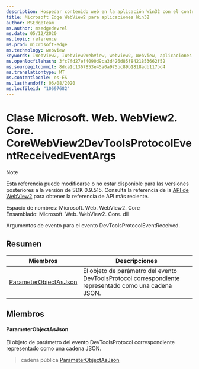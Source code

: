 ```yaml
---
description: Hospedar contenido web en la aplicación Win32 con el control Microsoft Edge WebView2
title: Microsoft Edge WebView2 para aplicaciones Win32
author: MSEdgeTeam
ms.author: msedgedevrel
ms.date: 05/12/2020
ms.topic: reference
ms.prod: microsoft-edge
ms.technology: webview
keywords: IWebView2, IWebView2WebView, webview2, WebView, aplicaciones Win32, Win32, Edge, ICoreWebView2, ICoreWebView2Controller, control de explorador, HTML Edge
ms.openlocfilehash: 3fc7fd27ef4090d9ca3d426d85f8421853662f52
ms.sourcegitcommit: 8dca1c1367853e45a0a975bc89b1818adb117bd4
ms.translationtype: MT
ms.contentlocale: es-ES
ms.lasthandoff: 06/08/2020
ms.locfileid: "10697682"
---
```

# Clase Microsoft. Web. WebView2. Core. CoreWebView2DevToolsProtocolEventReceivedEventArgs 

> [!NOTE]
> Esta referencia puede modificarse o no estar disponible para las versiones posteriores a la versión de SDK 0.9.515. Consulta la referencia de la [API de WebView2](../../../webview2-api-reference.md) para obtener la referencia de API más reciente.

Espacio de nombres: Microsoft. Web. WebView2. Core \
Ensamblado: Microsoft. Web. WebView2. Core. dll

Argumentos de evento para el evento DevToolsProtocolEventReceived.

## Resumen

 Miembros                        | Descripciones
--------------------------------|---------------------------------------------
[ParameterObjectAsJson](#parameterobjectasjson) | El objeto de parámetro del evento DevToolsProtocol correspondiente representado como una cadena JSON.

## Miembros

#### ParameterObjectAsJson 

El objeto de parámetro del evento DevToolsProtocol correspondiente representado como una cadena JSON.

> cadena pública [ParameterObjectAsJson](#parameterobjectasjson)

